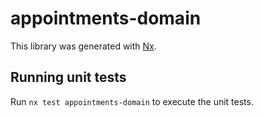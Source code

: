 # appointments-domain

This library was generated with [Nx](https://nx.dev).

## Running unit tests

Run `nx test appointments-domain` to execute the unit tests.
